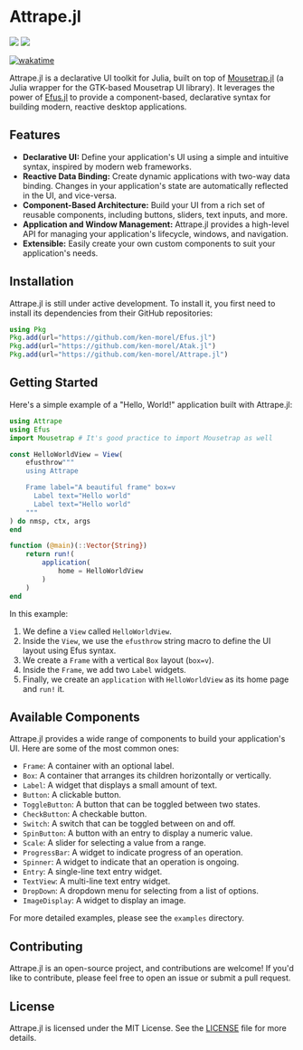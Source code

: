 # Attrape.jl

[![][img-stable]][doc-stable] [![][img-dev]][doc-dev]

[img-stable]: https://img.shields.io/badge/docs-stable-blue.svg
[doc-stable]: https://github.com/ken-morel/Attrape.jl

[img-dev]: https://img.shields.io/badge/docs-dev-blue.svg
[doc-dev]: https://github.com/ken-morel/Attrape.jl

[![wakatime](https://wakatime.com/badge/github/ken-morel/Attrape.jl.svg)](https://wakatime.com/badge/github/ken-morel/Attrape.jl)

Attrape.jl is a declarative UI toolkit for Julia, built on top of [Mousetrap.jl](https://github.com/clemapfel/mousetrap.jl) (a Julia wrapper for the GTK-based Mousetrap UI library). It leverages the power of [Efus.jl](https://github.com/ken-morel/Efus.jl) to provide a component-based, declarative syntax for building modern, reactive desktop applications.

## Features

- **Declarative UI:** Define your application's UI using a simple and intuitive syntax, inspired by modern web frameworks.
- **Reactive Data Binding:** Create dynamic applications with two-way data binding. Changes in your application's state are automatically reflected in the UI, and vice-versa.
- **Component-Based Architecture:** Build your UI from a rich set of reusable components, including buttons, sliders, text inputs, and more.
- **Application and Window Management:** Attrape.jl provides a high-level API for managing your application's lifecycle, windows, and navigation.
- **Extensible:** Easily create your own custom components to suit your application's needs.

## Installation

Attrape.jl is still under active development. To install it, you first need to install its dependencies from their GitHub repositories:

```julia
using Pkg
Pkg.add(url="https://github.com/ken-morel/Efus.jl")
Pkg.add(url="https://github.com/ken-morel/Atak.jl")
Pkg.add(url="https://github.com/ken-morel/Attrape.jl")
```

## Getting Started

Here's a simple example of a "Hello, World!" application built with Attrape.jl:

```julia
using Attrape
using Efus
import Mousetrap # It's good practice to import Mousetrap as well

const HelloWorldView = View(
    efusthrow"""
    using Attrape

    Frame label="A beautiful frame" box=v
      Label text="Hello world"
      Label text="Hello world"
    """
) do nmsp, ctx, args
end

function (@main)(::Vector{String})
    return run!(
        application(
            home = HelloWorldView
        )
    )
end
```

In this example:

1.  We define a `View` called `HelloWorldView`.
2.  Inside the `View`, we use the `efusthrow` string macro to define the UI layout using Efus syntax.
3.  We create a `Frame` with a vertical `Box` layout (`box=v`).
4.  Inside the `Frame`, we add two `Label` widgets.
5.  Finally, we create an `application` with `HelloWorldView` as its home page and `run!` it.

## Available Components

Attrape.jl provides a wide range of components to build your application's UI. Here are some of the most common ones:

- `Frame`: A container with an optional label.
- `Box`: A container that arranges its children horizontally or vertically.
- `Label`: A widget that displays a small amount of text.
- `Button`: A clickable button.
- `ToggleButton`: A button that can be toggled between two states.
- `CheckButton`: A checkable button.
- `Switch`: A switch that can be toggled between on and off.
- `SpinButton`: A button with an entry to display a numeric value.
- `Scale`: A slider for selecting a value from a range.
- `ProgressBar`: A widget to indicate progress of an operation.
- `Spinner`: A widget to indicate that an operation is ongoing.
- `Entry`: A single-line text entry widget.
- `TextView`: A multi-line text entry widget.
- `DropDown`: A dropdown menu for selecting from a list of options.
- `ImageDisplay`: A widget to display an image.

For more detailed examples, please see the `examples` directory.

## Contributing

Attrape.jl is an open-source project, and contributions are welcome! If you'd like to contribute, please feel free to open an issue or submit a pull request.

## License

Attrape.jl is licensed under the MIT License. See the [LICENSE](LICENSE) file for more details.
